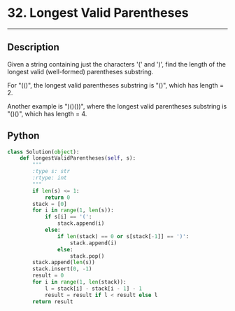 # 32. Longest Valid Parentheses

---

## Description

Given a string containing just the characters '(' and ')', find the length of the longest valid (well-formed) parentheses substring.

For "(()", the longest valid parentheses substring is "()", which has length = 2.

Another example is ")()())", where the longest valid parentheses substring is "()()", which has length = 4.


## Python

```python
class Solution(object):
    def longestValidParentheses(self, s):
        """
        :type s: str
        :rtype: int
        """
        if len(s) <= 1:
            return 0
        stack = [0]
        for i in range(1, len(s)):
            if s[i] == '(':
                stack.append(i)
            else:
                if len(stack) == 0 or s[stack[-1]] == ')':
                    stack.append(i)
                else:
                    stack.pop()
        stack.append(len(s))
        stack.insert(0, -1)
        result = 0
        for i in range(1, len(stack)):
            l = stack[i] - stack[i - 1] - 1
            result = result if l < result else l
        return result
```
